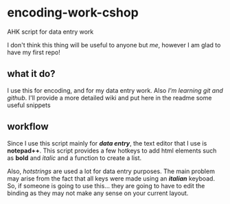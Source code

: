 # encoding-work-cshop
AHK script for data entry work

I don't think this thing will be useful to anyone but *me*, however I am glad to have my first repo!

## what it do?
I use this for encoding, and for my data entry work. Also *I'm learning git and github*. I'll provide a more detailed wiki and put here in the readme some useful snippets

## workflow
Since I use this script mainly for ***data entry***, the text editor that I use is **notepad++**. This script provides a few hotkeys to add html elements such as **bold** and *italic* and a function to create a list.

Also, *hotstrings* are used a lot for data entry purposes. The main problem may arise from the fact that all keys were made using an ***italian*** keyboad. So, if someone is going to use this... they are going to have to edit the binding as they may not make any sense on your current layout.
